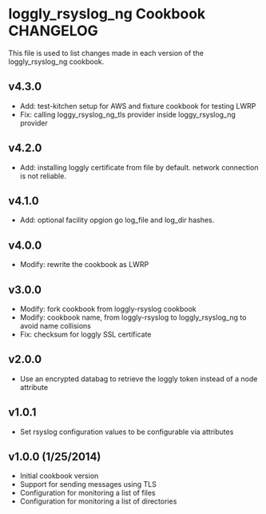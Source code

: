 loggly_rsyslog_ng Cookbook CHANGELOG
==========================
This file is used to list changes made in each version of the loggly_rsyslog_ng cookbook.

v4.3.0
------------------

- Add: test-kitchen setup for AWS and fixture cookbook for testing
LWRP
- Fix: calling loggy_rsyslog_ng_tls provider inside loggy_rsyslog_ng
provider

v4.2.0
------------------

- Add: installing loggly certificate from file by default. network connection is not reliable.

v4.1.0
------------------

- Add: optional facility opgion go log_file and log_dir hashes.

v4.0.0
------------------

- Modify: rewrite the cookbook as LWRP

v3.0.0
------------------

- Modify: fork cookbook from loggly-rsyslog cookbook
- Modify: cookbook name, from loggly-rsyslog to loggly_rsyslog_ng to avoid name collisions
- Fix: checksum for loggly SSL certificate

v2.0.0
------------------
- Use an encrypted databag to retrieve the loggly token instead of a node attribute

v1.0.1
-------------------
- Set rsyslog configuration values to be configurable via attributes

v1.0.0 (1/25/2014)
-------------------
- Initial cookbook version
- Support for sending messages using TLS
- Configuration for monitoring a list of files
- Configuration for monitoring a list of directories
